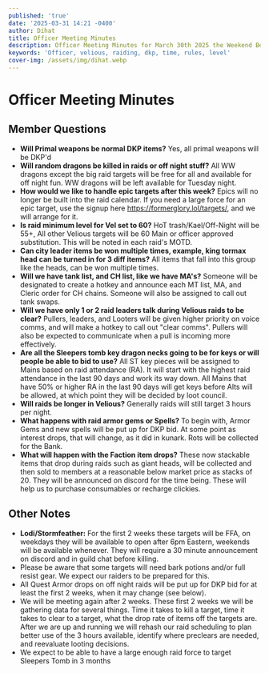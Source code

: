 ```yaml
---
published: 'true'
date: '2025-03-31 14:21 -0400'
author: Dihat
title: Officer Meeting Minutes
description: Officer Meeting Minutes for March 30th 2025 the Weekend Before Velious
keywords: 'Officer, velious, raiding, dkp, time, rules, level'
cover-img: /assets/img/dihat.webp
---
```

# Officer Meeting Minutes

## Member Questions

- **Will Primal weapons be normal DKP items?** Yes, all primal weapons will be DKP'd
- **Will random dragons be killed in raids or off night stuff?** All WW dragons except the big raid targets will be free for all and available for off night fun. WW dragons will be left available for Tuesday night.
- **How would we like to handle epic targets after this week?** Epics will no longer be built into the raid calendar. If you need a large force for an epic target, use the signup here https://formerglory.lol/targets/, and we will arrange for it.
- **Is raid minimum level for Vel set to 60?** HoT trash/Kael/Off-Night will be 55+, All other Velious targets will be 60 Main or officer approved substitution. This will be noted in each raid's MOTD.
- **Can city leader items be won multiple times, example, king tormax head can be turned in for 3 diff items?** All items that fall into this group like the heads, can be won multiple times.
- **Will we have tank list, and CH list, like we have MA's?** Someone will be designated to create a hotkey and announce each MT list, MA, and Cleric order for CH chains. Someone will also be assigned to call out tank swaps.
- **Will we have only 1 or 2 raid leaders talk during Velious raids to be clear?** Pullers, leaders, and Looters will be given higher priority on voice comms, and will make a hotkey to call out "clear comms". Pullers will also be expected to communicate when a pull is incoming more effectively.
- **Are all the Sleepers tomb key dragon necks going to be for keys or will people be able to bid to use?** All ST key pieces will be assigned to Mains based on raid attendance (RA). It will start with the highest raid attendance in the last 90 days and work its way down. All Mains that have 50% or higher RA in the last 90 days will get keys before Alts will be allowed, at which point they will be decided by loot council.
- **Will raids be longer in Velious?** Generally raids will still target 3 hours per night.
- **What happens with raid armor gems or Spells?** To begin with, Armor Gems and new spells will be put up for DKP bid. At some point as interest drops, that will change, as it did in kunark. Rots will be collected for the Bank.
- **What will happen with the Faction item drops?** These now stackable items that drop during raids such as giant heads, will be collected and then sold to members at a reasonable below market price as stacks of 20. They will be announced on discord for the time being. These will help us to purchase consumables or recharge clickies.

## Other Notes

- **Lodi/Stormfeather:** For the first 2 weeks these targets will be FFA, on weekdays they will be available to open after 6pm Eastern, weekends will be available whenever. They will require a 30 minute announcement on discord and in guild chat before killing.
- Please be aware that some targets will need bark potions and/or full resist gear. We expect our raiders to be prepared for this.
- All Quest Armor drops on off night raids will be put up for DKP bid for at least the first 2 weeks, when it may change (see below).
- We will be meeting again after 2 weeks. These first 2 weeks we will be gathering data for several things. Time it takes to kill a target, time it takes to clear to a target, what the drop rate of items off the targets are. After we are up and running we will rehash our raid scheduling to plan better use of the 3 hours available, identify where preclears are needed, and reevaluate looting decisions.
- We expect to be able to have a large enough raid force to target Sleepers Tomb in 3 months
